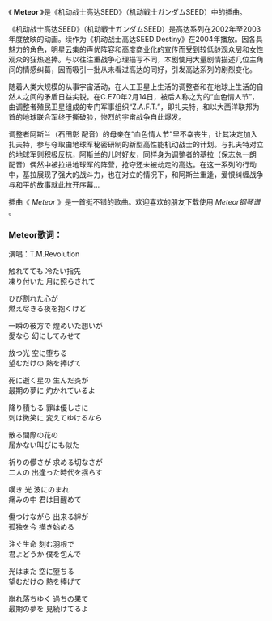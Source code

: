

《 **Meteor** 》是《机动战士高达SEED》（机动戦士ガンダムSEED）中的插曲。

《机动战士高达SEED》（机动戦士ガンダムSEED）是高达系列在2002年至2003年度放映的动画。续作为《机动战士高达SEED
Destiny》在2004年播放。因各具魅力的角色，明星云集的声优阵容和高度商业化的宣传而受到较低龄观众层和女性观众的狂热追捧。与以往注重战争心理描写不同，本剧使用大量剧情描述几位主角间的情感纠葛，因而吸引一批从未看过高达的同好，引发高达系列的剧烈变化。

随着人类大规模的从事宇宙活动，在人工卫星上生活的调整者和在地球上生活的自然人之间的矛盾日益尖锐。在C.E70年2月14日，被后人称之为的“血色情人节”，由调整者殖民卫星组成的专门军事组织“Z.A.F.T.”，即扎夫特，和以大西洋联邦为首的地球联合军终于撕破脸，惨烈的宇宙战争自此爆发。

调整者阿斯兰（石田彰
配音）的母亲在“血色情人节”里不幸丧生，让其决定加入扎夫特，参与夺取由地球军秘密研制的新型高性能机动战士的计划。与扎夫特对立的地球军则积极反抗，阿斯兰的儿时好友，同样身为调整者的基拉（保志总一朗
配音）偶然中被拉进地球军的阵营，抢夺还未被劫走的高达。在这一系列的行动中，基拉展现了强大的战斗力，也在对立的情况下，和阿斯兰重逢，爱恨纠缠战争与和平的故事就此拉开序幕…

插曲《 _Meteor_ 》是一首挺不错的歌曲。欢迎喜欢的朋友下载使用 _Meteor钢琴谱_ 。

### Meteor歌词：

演唱：T.M.Revolution

触れてても 冷たい指先  
凍り付いた 月に照らされて

ひび割れた心が  
燃え尽きる夜を抱くけど

一瞬の彼方で 煌めいた想いが  
愛なら 幻にしてみせて

放つ光 空に堕ちる  
望むだけの 熱を捧げて

死に逝く星の 生んだ炎が  
最期の夢に 灼かれているよ

降り積もる 罪は優しさに  
刺は微笑に 変えてゆけるなら

散る間際の花の  
届かない叫びにも似た

祈りの儚さが 求める切なさが  
二人の 出逢った時代を揺らす

嘆き 光 波にのまれ  
痛みの中 君は目醒めて

傷つけながら 出来る絆が  
孤独を今 描き始める

注ぐ生命 刻む羽根で  
君よどうか 僕を包んで

光はまた 空に堕ちる  
望むだけの 熱を捧げて

崩れ落ちゆく 過ちの果て  
最期の夢を 見続けてるよ

